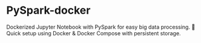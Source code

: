# PySpark-docker
Dockerized Jupyter Notebook with PySpark for easy big data processing. 🚀 Quick setup using Docker &amp; Docker Compose with persistent storage. 
